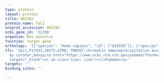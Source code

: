 ```yaml
---
type: protein
layout: protein
title: Q62282
protein_name: Tal2
uniprot_accession: Q62282
ncbi_gene_id: '21350'
organism: Mus musculus
function: target gene
orthologs: '[{"species": "Homo sapiens", "id": ["Q16559"]}, {"species": "Rattus norvegicus", "id": ["D3ZV67"]}]'
tfs: 'Spi1,P17433,20375,GTRD; TRRUST,chromatin immunoprecipitation assay; inferred
  by curator,&ensp;<a href="https://www.ncbi.nlm.nih.gov/pubmed/?term=29087512%5Buid%5D+OR+27924024%5Buid%5D+OR+24086757%5Buid%5D"
  target="_blank"><i uk-icon="icon: link"></i>Pubmed</a>'
targets: ''
binding_sites: ''

---
```

